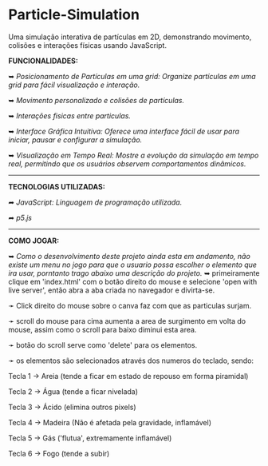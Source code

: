 # Particle-Simulation

Uma simulação interativa de partículas em 2D, demonstrando movimento, colisões e interações físicas usando JavaScript.

**FUNCIONALIDADES:**

➥ *Posicionamento de Partículas em uma grid: Organize partículas em uma grid para fácil visualização e interação.*

➥ *Movimento personalizado e colisões de partículas.*

➥ *Interações fisicas entre particulas.*

➥ *Interface Gráfica Intuitiva: Oferece uma interface fácil de usar para iniciar, pausar e configurar a simulação.*

➥ *Visualização em Tempo Real: Mostre a evolução da simulação em tempo real, permitindo que os usuários observem comportamentos dinâmicos.*

__________________________________________________________________________________________________________________________________________________

**TECNOLOGIAS UTILIZADAS:**

➦ *JavaScript: Linguagem de programação utilizada.*

➦ *p5.js*

__________________________________________________________________________________________________________________________________________________

**COMO JOGAR:**

➥ *Como o desenvolvimento deste projeto ainda esta em andamento, não existe um menu no jogo para que o usuario possa escolher o elemento que ira usar, porntanto trago abaixo uma descrição do projeto.*
➥ primeiramente clique em 'index.html' com o botão direito do mouse e selecione 'open with live server', então abra a aba criada no navegador e divirta-se.

➛ Click direito do mouse sobre o canva faz com que as particulas surjam.

➛ scroll do mouse para cima aumenta a area de surgimento em volta do mouse, assim como o scroll para baixo diminui esta area.

➛ botão do scroll serve como 'delete' para os elementos.

➛ os elementos são selecionados através dos numeros do teclado, sendo:

Tecla 1 -> Areia (tende a ficar em estado de repouso em forma piramidal)

Tecla 2 -> Água (tende a ficar nivelada)

Tecla 3 -> Ácido (elimina outros pixels)

Tecla 4 -> Madeira (Não é afetada pela gravidade, inflamável)

Tecla 5 -> Gás ('flutua', extremamente inflamável)

Tecla 6 -> Fogo (tende a subir)
